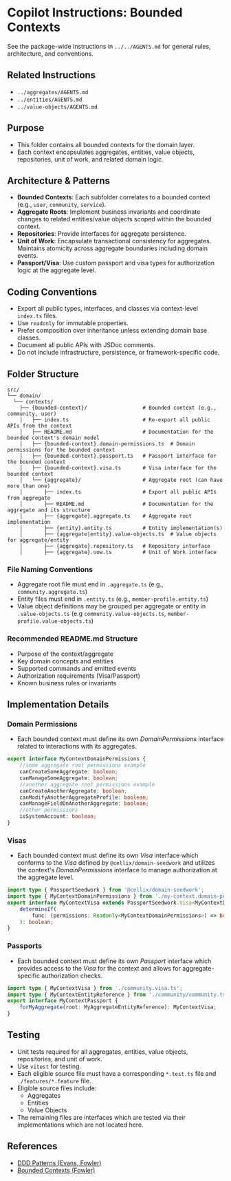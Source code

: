 
# Copilot Instructions: Bounded Contexts

See the package-wide instructions in `../../AGENTS.md` for general rules, architecture, and conventions.

## Related Instructions
- `../aggregates/AGENTS.md`
- `../entities/AGENTS.md`
- `../value-objects/AGENTS.md`

## Purpose
- This folder contains all bounded contexts for the domain layer.
- Each context encapsulates aggregates, entities, value objects, repositories, unit of work, and related domain logic.

## Architecture & Patterns
- **Bounded Contexts**: Each subfolder correlates to a bounded context (e.g., `user`, `community`, `service`).
- **Aggregate Roots**: Implement business invariants and coordinate changes to related entities/value objects scoped within the bounded context.
- **Repositories**: Provide interfaces for aggregate persistence.
- **Unit of Work**: Encapsulate transactional consistency for aggregates. Maintains atomicity across aggregate boundaries including domain events.
- **Passport/Visa**: Use custom passport and visa types for authorization logic at the aggregate level.

## Coding Conventions
- Export all public types, interfaces, and classes via context-level `index.ts` files.
- Use `readonly` for immutable properties.
- Prefer composition over inheritance unless extending domain base classes.
- Document all public APIs with JSDoc comments.
- Do not include infrastructure, persistence, or framework-specific code.

## Folder Structure

```
src/
└── domain/
  └── contexts/
    ├── {bounded-context}/                  # Bounded context (e.g., community, user)
    │   ├── index.ts                        # Re-export all public APIs from the context
    │   ├── README.md                       # Documentation for the bounded context's domain model
    │   ├── {bounded-context}.domain-permissions.ts  # Domain permissions for the bounded context
    │   ├── {bounded-context}.passport.ts   # Passport interface for the bounded context
    │   ├── {bounded-context}.visa.ts       # Visa interface for the bounded context
    │   └── {aggregate}/                    # Aggregate root (can have more than one)
    │       ├── index.ts                    # Export all public APIs from aggregate
    │       ├── README.md                   # Documentation for the aggregate and its structure
    │       ├── {aggregate}.aggregate.ts    # Aggregate root implementation
    │       ├── {entity}.entity.ts          # Entity implementation(s)
    │       ├── {aggregate|entity}.value-objects.ts  # Value objects for aggregate/entity
    │       ├── {aggregate}.repository.ts   # Repository interface
    │       ├── {aggregate}.uow.ts          # Unit of Work interface
```

### File Naming Conventions
- Aggregate root file must end in `.aggregate.ts` (e.g., `community.aggregate.ts`)
- Entity files must end in `.entity.ts` (e.g., `member-profile.entity.ts`)
- Value object definitions may be grouped per aggregate or entity in `.value-objects.ts` (e.g `community.value-objects.ts`, `member-profile.value-objects.ts`)

### Recommended README.md Structure
- Purpose of the context/aggregate
- Key domain concepts and entities
- Supported commands and emitted events
- Authorization requirements (Visa/Passport)
- Known business rules or invariants

## Implementation Details

### Domain Permissions
- Each bounded context must define its own *DomainPermissions* interface related to interactions with its aggregates.
```typescript
export interface MyContextDomainPermissions {
	//some aggregate root permissions example
	canCreateSomeAggregate: boolean;
	canManageSomeAggregate: boolean;
	//another aggregate root permissions example
	canCreateAnotherAggregate: boolean;
    canModifyAnotherAggregateProfile: boolean;
	canManageFieldOnAnotherAggregate: boolean;
	//other permissions
	isSystemAccount: boolean;
}
```
### Visas
- Each bounded context must define its own *Visa* interface which conforms to the *Visa* defined by `@cellix/domain-seedwork` and utilizes the context's *DomainPermissions* interface to manage authorization at the aggregate level.
```typescript
import type { PassportSeedwork } from '@cellix/domain-seedwork';
import type { MyContextDomainPermissions } from './my-context.domain-permissions.ts';
export interface MyContextVisa extends PassportSeedwork.Visa<MyContextDomainPermissions> {
	determineIf(
		func: (permissions: Readonly<MyContextDomainPermissions>) => boolean,
	): boolean;
}
```
### Passports
- Each bounded context must define its own *Passport* interface which provides access to the *Visa* for the context and allows for aggregate-specific authorization checks.
```typescript
import type { MyContextVisa } from './community.visa.ts';
import type { MyContextEntityReference } from './community/community.ts';
export interface MyContextPassport {
	forMyAggregate(root: MyAggregateEntityReference): MyContextVisa;
}
```

## Testing
- Unit tests required for all aggregates, entities, value objects, repositories, and unit of work.
- Use `vitest` for testing.
- Each eligible source file must have a corresponding `*.test.ts` file and `./features/*.feature` file.
- Eligible source files include:
    - Aggregates
    - Entities
    - Value Objects
- The remaining files are interfaces which are tested via their implementations which are not located here.

## References
- [DDD Patterns (Evans, Fowler)](https://martinfowler.com/bliki/DomainDrivenDesign.html)
- [Bounded Contexts (Fowler)](https://martinfowler.com/bliki/BoundedContext.html)
